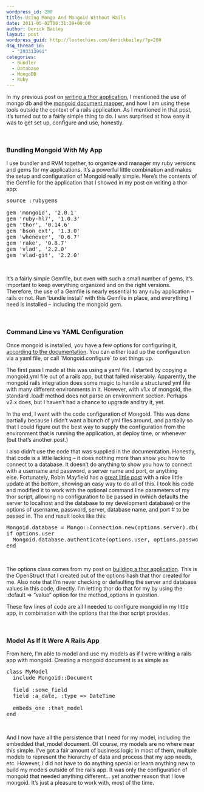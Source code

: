 ```yaml
---
wordpress_id: 280
title: Using Mongo And Mongoid Without Rails
date: 2011-05-02T06:31:29+00:00
author: Derick Bailey
layout: post
wordpress_guid: http://lostechies.com/derickbailey/?p=280
dsq_thread_id:
  - "293313991"
categories:
  - Bundler
  - Database
  - MongoDB
  - Ruby
---
```

In my previous post on [writing a thor application](http://lostechies.com/derickbailey/2011/04/29/writing-a-thor-application/), I mentioned the use of mongo db and the [mongoid document mapper](http://mongoid.org/), and how I am using these tools outside the context of a rails application. As I mentioned in that post, it&#8217;s turned out to a fairly simple thing to do. I was surprised at how easy it was to get set up, configure and use, honestly.

 

### Bundling Mongoid With My App

I use bundler and RVM together, to organize and manager my ruby versions and gems for my applications. It&#8217;s a powerful little combination and makes the setup and configuration of Mongoid really simple. Here&#8217;s the contents of the Gemfile for the application that I showed in my post on writing a thor app:

<pre>source :rubygems<br /><br />gem 'mongoid', '2.0.1'<br />gem 'ruby-hl7', '1.0.3'<br />gem 'thor', '0.14.6'<br />gem 'bson_ext', '1.3.0'<br />gem 'whenever', '0.6.7'<br />gem 'rake', '0.8.7'<br />gem 'vlad', '2.2.0'<br />gem 'vlad-git', '2.2.0'</pre>

 

It&#8217;s a fairly simple Gemfile, but even with such a small number of gems, it&#8217;s important to keep everything organized and on the right versions. Therefore, the use of a Gemfile is nearly essential to any ruby application &#8211; rails or not. Run &#8216;bundle install&#8217; with this Gemfile in place, and everything I need is installed &#8211; including the mongoid gem.

 

### Command Line vs YAML Configuration

Once mongoid is installed, you have a few options for configuring it, [according to the documentation](http://mongoid.org/docs/installation/configuration.html). You can either load up the configuration via a yaml file, or call \`Mongoid.configure\` to set things up.

The first pass I made at this was using a yaml file. I started by copying a mongoid.yml file out of a rails app, but that failed miserably. Apparently, the mongoid rails integration does some magic to handle a structured yml file with many different environments in it. However, with v1.x of mongoid, the standard .load! method does not parse an environment section. Perhaps v2.x does, but I haven&#8217;t had a chance to upgrade and try it, yet.

In the end, I went with the code configuration of Mongoid. This was done partially because I didn&#8217;t want a bunch of yml files around, and partially so that I could figure out the best way to supply the configuration from the environment that is running the application, at deploy time, or whenever (but that&#8217;s another post.)

I also didn&#8217;t use the code that was supplied in the documentation. Honestly, that code is a little lacking &#8211; it does nothing more than show you how to connect to a database. It doesn&#8217;t do anything to show you how to connect with a username and password, a server name and port, or anything else. Fortunately, Robin Mayfield has a [great little post](http://rujmah.posterous.com/using-mongoid-without-rails) with a nice little update at the bottom, showing an easy way to do all of this. I took his code and modified it to work with the optional command line parameters of my thor script, allowing no configuration to be passed in (which defaults the server to localhost and the database to my development database) or the options of username, password, server, database name, and port # to be passed in. The end result looks like this:

<pre>Mongoid.database = Mongo::Connection.new(options.server).db(options.database)
if options.user
  Mongoid.database.authenticate(options.user, options.password)
end</pre>

 

The options class comes from my post on [building a thor application](http://lostechies.com/derickbailey/2011/04/29/writing-a-thor-application/). This is the OpenStruct that I created out of the options hash that thor created for me. Also note that I&#8217;m never checking or defaulting the server and database values in this code, directly. I&#8217;m letting thor do that for my by using the :default => &#8220;value&#8221; option for the method_options in question.

These few lines of code are all I needed to configure mongoid in my little app, in combination with the options that the thor script provides.

 

### Model As If It Were A Rails App

From here, I&#8217;m able to model and use my models as if I were writing a rails app with mongoid. Creating a mongoid document is as simple as

<pre>class MyModel<br />  include Mongoid::Document<br /><br />  field :some_field<br />  field :a_date, :type =&gt; DateTime<br />  <br />  embeds_one :that_model<br />end </pre>

 

And I now have all the persistence that I need for my model, including the embedded that_model document. Of course, my models are no where near this simple. I&#8217;ve got a fair amount of business logic in most of them, multiple models to represent the hierarchy of data and process that my app needs, etc. However, I did not have to do anything special or learn anything new to build my models outside of the rails app. It was only the configuration of mongoid that needed anything different&#8230; yet another reason that I love mongoid. It&#8217;s just a pleasure to work with, most of the time.

 